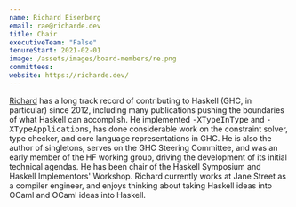 ```yaml
---
name: Richard Eisenberg
email: rae@richarde.dev
title: Chair
executiveTeam: "False"
tenureStart: 2021-02-01
image: /assets/images/board-members/re.png
committees:
website: https://richarde.dev/
---
```

[Richard](https://richarde.dev/) has a long track record of contributing to Haskell (GHC, in particular) since 2012, including many publications pushing the boundaries of what Haskell can accomplish. He implemented <tt>-XTypeInType</tt> and <tt>-XTypeApplications</tt>, has done considerable work on the constraint solver, type checker, and core language representations in GHC. He is also the author of singletons, serves on the GHC Steering Committee, and was an early member of the HF working group, driving the development of its initial technical agendas. He has been chair of the Haskell Symposium and Haskell Implementors' Workshop. Richard currently works at Jane Street as a compiler engineer, and enjoys thinking about taking Haskell ideas into OCaml and OCaml ideas into Haskell.
